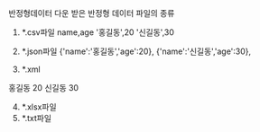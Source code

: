 



반정형데이터 
다운 받은 반정형 데이터 파일의 종류
1. *.csv파일
name,age
'홍길동',20
'신길동',30

2. *.json파일 
{'name':'홍길동','age':20},
{'name':'신길동','age':30},

3. *.xml
<person>
    <name>홍길동</name>
    <age>20</age>
</person>
<person>
    <name>신길동</name>
    <age>30</age>
</person>

4. *.xlsx파일
5. *.txt파일













